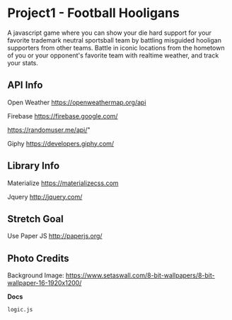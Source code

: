 # Project1 - Football Hooligans   

A javascript game where you can show your die hard support for your favorite trademark neutral sportsball team by battling misguided hooligan supporters from other teams.  Battle in iconic locations from the hometown of you or your opponent's favorite team with realtime weather, and track your stats.

## API Info

Open Weather https://openweathermap.org/api

Firebase https://firebase.google.com/

https://randomuser.me/api/"

Giphy https://developers.giphy.com/ 


## Library Info

Materialize https://materializecss.com

Jquery http://jquery.com/

## Stretch Goal

Use Paper JS http://paperjs.org/

## Photo Credits

Background Image: https://www.setaswall.com/8-bit-wallpapers/8-bit-wallpaper-16-1920x1200/

**Docs**

    logic.js
